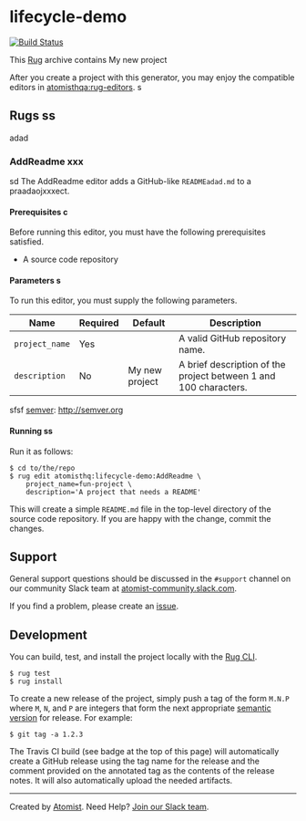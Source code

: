 # lifecycle-demo

[![Build Status](https://travis-ci.org/atomisthq/lifecycle-demo.svg?branch=master)](https://travis-ci.org/atomisthq/lifecycle-demo)

This [Rug][rug] archive contains My new project

[rug]: http://docs.atomist.com/

After you create a project with this generator, you may enjoy the compatible editors in [atomisthqa:rug-editors](https://github.com/atomisth-rugs/rug-editors). 
  s
## Rugs   ss
 adad
### AddReadme   xxx
sd
The AddReadme editor adds a GitHub-like `READMEadad.md` to a praadaojxxxect.

#### Prerequisites c  
   
Before running this editor, you must have the following prerequisites 
satisfied.

*   A source code repository
       
#### Parameters   s

To run this editor, you must supply the following parameters.

Name | Required | Default | Description
-----|----------|---------|------------
`project_name` | Yes | | A valid GitHub repository name.
`description` | No | My new project | A brief description of the project between 1 and 100 characters.
sfsf
[semver]: http://semver.org
  
#### Running ss

Run it as follows:

```
$ cd to/the/repo
$ rug edit atomisthq:lifecycle-demo:AddReadme \
    project_name=fun-project \
    description='A project that needs a README'
```

This will create a simple `README.md` file in the top-level directory
of the source code repository.  If you are happy with the change,
commit the changes.

## Support


General support questions should be discussed in the `#support`
channel on our community Slack team
at [atomist-community.slack.com][slack]. 

If you find a problem, please create an [issue][].

[issue]: https://github.com/atomisthq/lifecycle-demo/issues

## Development

You can build, test, and install the project locally with
the [Rug CLI][cli].

[cli]: https://github.com/atomist/rug-cli

```
$ rug test
$ rug install
```

To create a new release of the project, simply push a tag of the form
`M.N.P` where `M`, `N`, and `P` are integers that form the next
appropriate [semantic version][semver] for release.  For example:

[semver]: http://semver.org

```
$ git tag -a 1.2.3
```

The Travis CI build (see badge at the top of this page) will
automatically create a GitHub release using the tag name for the
release and the comment provided on the annotated tag as the contents
of the release notes.  It will also automatically upload the needed
artifacts.


---
Created by [Atomist][atomist].
Need Help?  [Join our Slack team][slack].

[atomist]: https://www.atomist.com/
[slack]: https://join.atomist.com/


